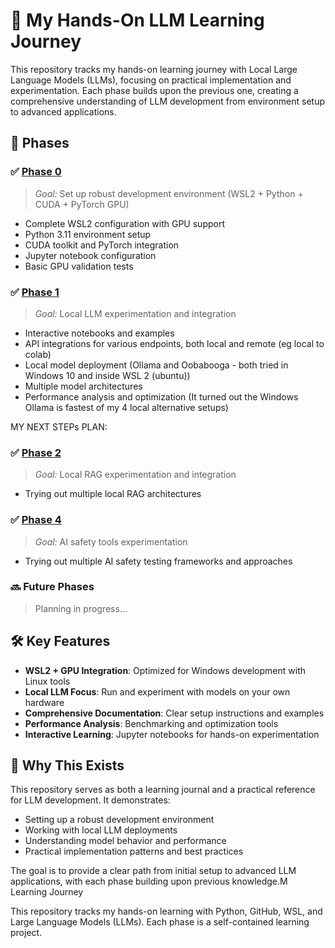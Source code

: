 # 🚀 My Hands-On LLM Learning Journey

This repository tracks my hands-on learning journey with Local Large Language Models (LLMs), focusing on practical implementation and experimentation. Each phase builds upon the previous one, creating a comprehensive understanding of LLM development from environment setup to advanced applications.

## 🧭 Phases

### ✅ [Phase 0](./phase0/)
> *Goal:* Set up robust development environment (WSL2 + Python + CUDA + PyTorch GPU)
- Complete WSL2 configuration with GPU support
- Python 3.11 environment setup
- CUDA toolkit and PyTorch integration
- Jupyter notebook configuration
- Basic GPU validation tests

### ✅ [Phase 1](./phase1/)
> *Goal:* Local LLM experimentation and integration
- Interactive notebooks and examples
- API integrations for various endpoints, both local and remote (eg local to colab)
- Local model deployment (Ollama and Oobabooga - both tried in Windows 10 and inside WSL 2 (ubuntu))
- Multiple model architectures
- Performance analysis and optimization (It turned out the Windows Ollama is fastest of my 4 local alternative setups)

MY NEXT STEPs PLAN:

### ✅ [Phase 2](./phase2/)
> *Goal:* Local RAG experimentation and integration
- Trying out multiple local RAG architectures

### ✅ [Phase 4](./phase3/)
> *Goal:* AI safety tools experimentation
- Trying out multiple AI safety testing frameworks and approaches

### 🔜 Future Phases
> Planning in progress...

## 🛠 Key Features

- **WSL2 + GPU Integration**: Optimized for Windows development with Linux tools
- **Local LLM Focus**: Run and experiment with models on your own hardware
- **Comprehensive Documentation**: Clear setup instructions and examples
- **Performance Analysis**: Benchmarking and optimization tools
- **Interactive Learning**: Jupyter notebooks for hands-on experimentation

## 📌 Why This Exists

This repository serves as both a learning journal and a practical reference for LLM development. It demonstrates:
- Setting up a robust development environment
- Working with local LLM deployments
- Understanding model behavior and performance
- Practical implementation patterns and best practices

The goal is to provide a clear path from initial setup to advanced LLM applications, with each phase building upon previous knowledge.M Learning Journey

This repository tracks my hands-on learning with Python, GitHub, WSL, and Large Language Models (LLMs). Each phase is a self-contained learning project.